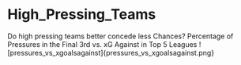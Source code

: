 # High_Pressing_Teams
Do high pressing teams better concede less Chances? Percentage of Pressures in the Final 3rd vs. xG Against in Top 5 Leagues
![pressures_vs_xgoalsagainst]{pressures_vs_xgoalsagainst.png}
